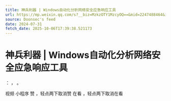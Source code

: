 ```yaml
---
title: 神兵利器 | Windows自动化分析网络安全应急响应工具
url: https://mp.weixin.qq.com/s?__biz=MzkzOTY1MzcyOQ==&mid=2247488464&idx=1&sn=498d57424d8942faefbde3b5140c509c
source: Doonsec's feed
date: 2024-07-31
fetch_date: 2025-10-06T17:39:38.521173
---
```


# 神兵利器 | Windows自动化分析网络安全应急响应工具

：
，
。

视频
小程序
赞
，轻点两下取消赞
在看
，轻点两下取消在看